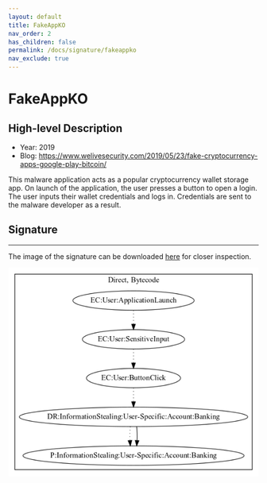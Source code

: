 ```yaml
---
layout: default
title: FakeAppKO
nav_order: 2
has_children: false
permalink: /docs/signature/fakeappko
nav_exclude: true
---
```


# FakeAppKO

## High-level Description

* Year: 2019
* Blog: https://www.welivesecurity.com/2019/05/23/fake-cryptocurrency-apps-google-play-bitcoin/

This malware application acts as a popular cryptocurrency wallet storage app. On launch of the application, the user presses a button to open a login. The user inputs their wallet credentials and logs in. Credentials are sent to the malware developer as a result.

## Signature
---

The image of the signature can be downloaded [here](../../img/signatures/FakeAppKO.png) for closer inspection.

![](../../img/signatures/FakeAppKO.png)